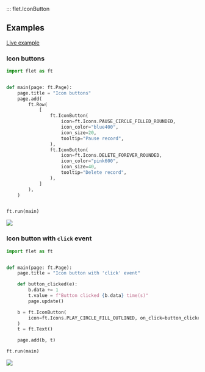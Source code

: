 ::: flet.IconButton

## Examples

[Live example](https://flet-controls-gallery.fly.dev/buttons/iconbutton)

### Icon buttons



```python
import flet as ft


def main(page: ft.Page):
    page.title = "Icon buttons"
    page.add(
        ft.Row(
            [
                ft.IconButton(
                    icon=ft.Icons.PAUSE_CIRCLE_FILLED_ROUNDED,
                    icon_color="blue400",
                    icon_size=20,
                    tooltip="Pause record",
                ),
                ft.IconButton(
                    icon=ft.Icons.DELETE_FOREVER_ROUNDED,
                    icon_color="pink600",
                    icon_size=40,
                    tooltip="Delete record",
                ),
            ]
        ),
    )


ft.run(main)
```


<img src="/img/docs/controls/icon-button/icon-buttons.gif" className="screenshot-50" />

### Icon button with `click` event



```python
import flet as ft


def main(page: ft.Page):
    page.title = "Icon button with 'click' event"

    def button_clicked(e):
        b.data += 1
        t.value = f"Button clicked {b.data} time(s)"
        page.update()

    b = ft.IconButton(
        icon=ft.Icons.PLAY_CIRCLE_FILL_OUTLINED, on_click=button_clicked, data=0
    )
    t = ft.Text()

    page.add(b, t)

ft.run(main)
```


<img src="/img/docs/controls/icon-button/icon-button-with-click-event.gif" className="screenshot-50" />
